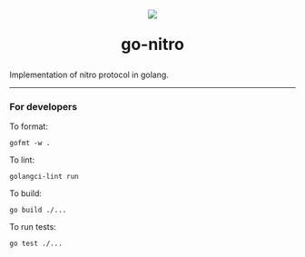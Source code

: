 <h1 align="center">
<div><img src="https://protocol.statechannels.org/img/favicon.ico"> </div>

go-nitro
</h1>
Implementation of nitro protocol in golang.

---

### For developers
To format:
```shell
gofmt -w .
```
To lint:
```shell
golangci-lint run
```
To build:
```shell
go build ./...
```
To run tests:
```shell
go test ./...
```